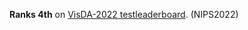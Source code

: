 **Ranks 4th** on [VisDA-2022  testleaderboard](https://eval.ai/web/challenges/challenge-page/1806/leaderboard/4228).  (NIPS2022)